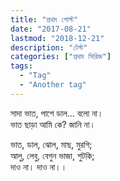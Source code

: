 ```yaml
---
title: "প্রথম পোস্ট"
date: "2017-08-21"
lastmod: "2018-12-21"
description: "টেস্ট"
categories: ["প্রথম সিরিজ"]
tags:
  - "Tag"
  - "Another tag"
---
```


সাদা ভাত, পাশে ডাল... বলো না।<br />
ভাত ছাড়া আমি কে? জানি না।

ভাত, ডাল, ঝোল, মাছ, মুরগি;<br />
আলু, লেবু, বেগুন ভাজা, শুটকি;<br />
দাও না। দাও না।।
